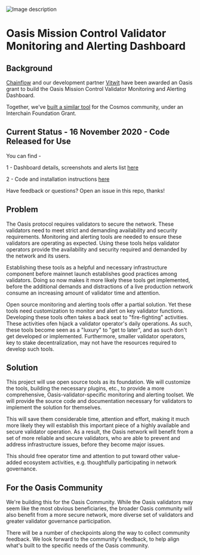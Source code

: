 ![Image description](https://github.com/chris-remus/cosmos-validator-mission-control/blob/master/Untitled%20design.jpg)

# Oasis Mission Control Validator Monitoring and Alerting Dashboard 

## Background

[Chainflow](https://chainflow.io/staking) and our development partner [Vitwit](https://vitwit.com) have been awarded an Oasis grant to build the Oasis Mission Control Validator Monitoring and Alerting Dashboard. 

Together, we've [built a similar tool](https://chainflow.io/cosmos-validator-mission-control/) for the Cosmos community, under an Interchain Foundation Grant.

## Current Status - 16 November 2020 - Code Released for Use

You can find -

1 - Dashboard details, screenshots and alerts list [here](https://github.com/Chainflow/oasis-mission-control/issues/3)

2 - Code and installation instructions [here](./INSTRUCTIONS.md)

Have feedback or questions? Open an issue in this repo, thanks!

## Problem

The Oasis protocol requires validators to secure the network. These validators need to meet strict and demanding availability and security requirements. Monitoring and alerting tools are needed to ensure these validators are operating as expected. Using these tools helps validator operators provide the availability and security required and demanded by the network and its users.
 
Establishing these tools as a helpful and necessary infrastructure component before mainnet launch establishes good practices among validators. Doing so now makes it more likely these tools get implemented, before the additional demands and distractions of a live production network consume an increasing amount of validator time and attention.
 
Open source monitoring and alerting tools offer a partial solution. Yet these tools need customization to monitor and alert on key validator functions. Developing these tools often takes a back seat to "fire-fighting" activities. These activities ofen hijack a validator operator's daily operations. As such, these tools become seen as a "luxury" to "get to later", and as such don't get developed or implemented. Furthermore, smaller validator operators, key to stake decentralization, may not have the resources required to develop such tools.

## Solution

This project will use open source tools as its foundation. We will customize the tools, building the necessary plugins, etc., to provide a more comprehensive, Oasis-validator-specific monitoring and alerting toolset. We will provide the source code and documentation necessary for validators to implement the solution for themselves.
 
This will save them considerable time, attention and effort, making it much more likely they will establish this important piece of a highly available and secure validator operation. As a result, the Oasis network will benefit from a set of more reliable and secure validators, who are able to prevent and address infrastructure issues, before they become major issues.
 
This should free operator time and attention to put toward other value-added ecosystem activities, e.g. thoughtfully participating in network governance.

## For the Oasis Community

We're building this for the Oasis Community. While the Oasis validators may seem like the most obvious beneficiaries, the broader Oasis community will also benefit from a more secure network, more diverse set of validators and greater validator governance participation.

There will be a number of checkpoints along the way to collect community feedback. We look forward to the community's feedback, to help align what's built to the specific needs of the Oasis community.
